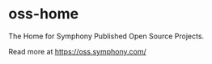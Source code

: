 # oss-home
The Home for Symphony Published Open Source Projects.

Read more at https://oss.symphony.com/
